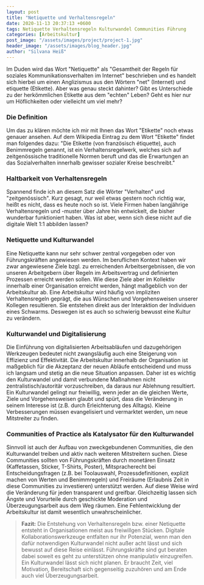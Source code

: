 ```yaml
---
layout: post
title: "Netiquette und Verhaltensregeln"
date: 2020-11-13 20:37:13 +0600
tags: Netiquette Verhaltensregeln Kulturwandel Communities Führung
categories: [Arbeitskultur]
post_image: "/assets/images/project/project-1.jpg"
header_image: "/assets/images/blog_header.jpg"
author: "Silvana Heiß"
---
```

Im Duden wird das Wort "Netiquette" als "Gesamtheit der Regeln für soziales Kommunikationsverhalten im Internet" beschrieben und es handelt sich hierbei um einen Anglizismus aus den Wörtern "net" (Internet) und etiquette (Etikette). Aber was genau steckt dahinter? Gibt es Unterschiede zu der herkömmlichen Etikette aus dem "echten" Leben? Geht es hier nur um Höflichkeiten oder vielleicht um viel mehr?

### Die Definition
Um das zu klären möchte ich mir mit Ihnen das Wort "Etikette" noch etwas genauer ansehen. Auf dem Wikipedia Eintrag zu dem Wort "Etikette" findet man folgendes dazu: "Die Etikette (von französisch étiquette), auch Benimmregeln genannt, ist ein Verhaltensregelwerk, welches sich auf zeitgenössische traditionelle Normen beruft und das die Erwartungen an das Sozialverhalten innerhalb gewisser sozialer Kreise beschreibt." 

### Haltbarkeit von Verhaltensregeln
Spannend finde ich an diesem Satz die Wörter "Verhalten" und "zeitgenössisch". Kurz gesagt, nur weil etwas gestern noch richtig war, heißt es nicht, dass es heute noch so ist. Viele Firmen haben langjährige Verhaltensregeln und -muster über Jahre hin entwickelt, die bisher wunderbar funktioniert haben. Was ist aber, wenn sich diese nicht auf die digitale Welt 1:1 abbilden lassen? 

### Netiquette und Kulturwandel
Eine Netiquette kann nur sehr schwer zentral vorgegeben oder von Führungskräften angewiesen werden. Im beruflichen Kontext haben wir zwar angewiesene Ziele bzgl. zu erreichenden Arbeitsergebnissen, die von unseren Arbeitgebern über Regeln im Arbeitsvertrag und definierten Prozessen erreicht werden sollen. Wie diese Ziele aber im Kollektiv innerhalb einer Organisation erreicht werden, hängt maßgeblich von der Arbeitskultur ab. Eine Arbeitskultur wird häufig von impliziten Verhaltensregeln geprägt, die aus Wünschen und Vorgehensweisen unserer Kollegen resultieren. Sie entstehen direkt aus der Interaktion der Individuen eines Schwarms. Deswegen ist es auch so schwierig bewusst eine Kultur zu verändern.

### Kulturwandel und Digitalisierung
Die Einführung von digitalisierten Arbeitsabläufen und dazugehörigen Werkzeugen bedeutet nicht zwangsläufig auch eine Steigerung von Effizienz und Effektivität. Die Arbeitskultur innerhalb der Organisation ist maßgeblich für die Akzeptanz der neuen Abläufe entscheidend und muss ich langsam und stetig an die neue Situation anpassen. Daher ist es wichtig den Kulturwandel und damit verbundene Maßnahmen nicht zentralistisch/autoritär vorzuschreiben, da daraus nur Ablehnung resultiert. Ein Kulturwandel gelingt nur freiwillig, wenn jeder an die gleichen Werte, Ziele und Vorgehensweisen glaubt und spürt, dass die Veränderung in seinem Interesse ist (z.B. durch Erleichterung des Alltags). Kleine Verbesserungen müssen evangelisiert und vermarktet werden, um neue Mitstreiter zu finden. 

### Communities of Practice als Katalysator für den Kulturwandel
Sinnvoll ist auch der Aufbau von zweckgebundenen Communities, die den Kulturwandel treiben und aktiv nach weiteren Mitstreitern suchen. Diese Communities sollten von Führungskräften durch monetären Einsatz (Kaffetassen, Sticker, T-Shirts, Poster), Mitspracherecht bei Entscheidungsfragen (z.B. bei Toolauswahl, Prozessdefinitionen, explizit machen von Werten und Benimmregeln) und Freiräume (Erlaubnis Zeit in diese Communities zu investieren) unterstützt werden. Auf diese Weise wird die Veränderung für jeden transparent und greifbar. Gleichzeitig lassen sich Ängste und Vorurteile durch geschickte Moderation und Überzeugungsarbeit  aus dem Weg räumen. Eine Fehlentwicklung der Arbeitskultur ist damit wesentlich unwahrscheinlicher. 

> __Fazit:__
> Die Entstehung von Verhaltensregeln bzw. einer Netiquette entsteht in Organisationen meist aus freiwillgen Stücken. Digitale Kollaborationswerkzeuge entfalten nur ihr Potenzial, wenn man den dafür notwendigen Kulturwandel nicht außer acht lässt und sich bewusst auf diese Reise einlässt. Führungskräfte sind gut beraten dabei soweit es geht zu unterstützen ohne manipulativ einzugreifen. Ein Kulturwandel lässt sich nicht planen. Er braucht Zeit, viel Motivation, Bereitschaft sich gegenseitig zuzuhören und am Ende auch viel Überzeugungsarbeit.